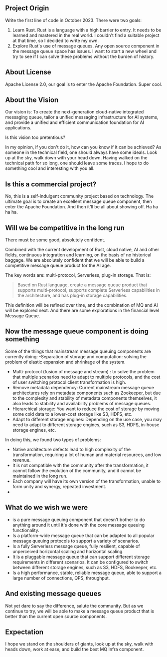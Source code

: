 ## Project Origin
Write the first line of code in October 2023. There were two goals:
1. Learn Rust. Rust is a language with a high barrier to entry. It needs to be learned and mastered in the real world. I couldn't find a suitable project at that time, so I decided to write my own.
2. Explore Rust's use of message queues. Any open source component in the message queue space has issues. I want to start a new wheel and try to see if I can solve these problems without the burden of history.

## About License
Apache License 2.0, our goal is to enter the Apache Foundation. Super cool.

## About the Vision
Our vision is: To create the next-generation cloud-native integrated messaging queue, tailor a unified messaging infrastructure for AI systems, and provide a unified and efficient communication foundation for AI applications.

Is this vision too pretentious?

In my opinion, if you don't do it, how can you know if it can be achieved? As someone in the technical field, one should always have some ideals. Look up at the sky, walk down with your head down. Having walked on the technical path for so long, one should leave some traces. I hope to do something cool and interesting with you all.


## Is this a commercial project?
No, this is a self-indulgent community project based on technology. The ultimate goal is to create an excellent message queue component, then enter the Apache Foundation. And then it'll be all about showing off. Ha ha ha ha.

## Will we be competitive in the long run
There must be some good, absolutely confident.

Combined with the current development of Rust, cloud native, AI and other fields, continuous integration and learning, on the basis of no historical baggage. We are absolutely confident that we will be able to build a competitive message queue product for the AI age.

The key words are: multi-protocol, Serverless, plug-in storage. That is:

>  Based on Rust language, create a message queue product that supports multi-protocol, supports complete Serverless capabilities in the architecture, and has plug-in storage capabilities.

This definition will be refined over time, and the combination of MQ and AI will be explored next. And there are some explorations in the financial level Message Queue.


## Now the message queue component is doing something
Some of the things that mainstream message queuing components are currently doing:
-Separation of storage and computation: solving the problem of elastic expansion and shrinkage of the system.
- Multi-protocol (fusion of message and stream) : to solve the problem that multiple scenarios need to adapt to multiple protocols, and the cost of user switching protocol client transformation is high.
- Remove metadata dependency: Current mainstream message queue architectures rely on metadata components such as Zookeeper, but due to the complexity and stability of metadata components themselves, it also leads to stability and availability problems of message queues.
- Hierarchical storage: You want to reduce the cost of storage by moving some cold data to a lower-cost storage like S3, HDFS, etc.
- Adapt to different storage engines: Depending on the use case, you may need to adapt to different storage engines, such as S3, HDFS, in-house storage engines, etc.

In doing this, we found two types of problems:
- Native architecture defects lead to high complexity of the transformation, requiring a lot of human and material resources, and low revenue.
- It is not compatible with the community after the transformation, it cannot follow the evolution of the community, and it cannot be maintained in the long run.
- Each company will have its own version of the transformation, unable to form unity and synergy, repeated investment.
-

## What do we wish we were
- is a pure message queuing component that doesn't bother to do anything around it until it's done with the core message queuing functionality.
- Is a platform-wide message queue that can be adapted to all popular message queuing protocols to support a variety of scenarios.
- Is a fully Serverless message queue, fully resilient, capable of unperceived horizontal scaling and horizontal scaling.
- It is a pluggable message queue that can support different storage requirements in different scenarios. It can be configured to switch between different storage engines, such as S3, HDFS, Bookeeper, etc.
- Is a high performance, stable, reliable message queue, able to support a large number of connections, QPS, throughput.


## And existing message queues
Not yet dare to say the difference, salute the community. But as we continue to try, we will be able to make a message queue product that is better than the current open source components.

## Expectation
I hope we stand on the shoulders of giants, look up at the sky, walk with heads down, work at ease, and build the best MQ Infra component.

